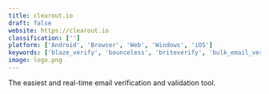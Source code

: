 ```yaml
---
title: clearout.io
draft: false 
website: https://clearout.io
classification: ['']
platform: ['Android', 'Browser', 'Web', 'Windows', 'iOS']
keywords: ['blaze_verify', 'bounceless', 'briteverify', 'bulk_email_verifier', 'captain_verify', 'datavalidation', 'debounce', 'email_list_verify', 'email_verification_tool', 'email_verifier', 'emailrecon', 'emailmarker', 'kickbox', 'neverbounce', 'nobounce_email_list_cleaner', 'proofy', 'sparkemail', 'verifier', 'xverify', 'zerobounce', 'mailfloss']
image: logo.png
---
```

The easiest and real-time email verification and validation tool.